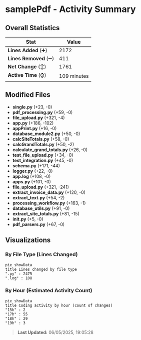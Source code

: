 # samplePdf - Activity Summary 

## Overall Statistics

| Stat                   | Value                                                             |
| ---------------------- | ----------------------------------------------------------------- |
| **Lines Added** (➕)   | 2172                                          |
| **Lines Removed** (➖) | 411                                        |
| **Net Change** (↕)    | 1761                |
| **Active Time** (⌚)   | 109 minutes |


## Modified Files
- **single.py** (+23, -0)
- **pdf_processing.py** (+59, -0)
- **file_upload.py** (+321, -4)
- **app.py** (+186, -102)
- **appPrint.py** (+16, -0)
- **database_module2.py** (+50, -0)
- **calcSiteTotals.py** (+58, -0)
- **calcGrandTotals.py** (+50, -2)
- **calculate_grand_totals.py** (+26, -0)
- **test_file_upload.py** (+34, -0)
- **test_integration.py** (+45, -0)
- **schema.py** (+171, -44)
- **logger.py** (+22, -0)
- **app.log** (+108, -0)
- **apps.py** (+101, -0)
- **file_upload.py** (+321, -241)
- **extract_invoice_data.py** (+120, -0)
- **extract_text.py** (+54, -2)
- **processing_workflow.py** (+163, -1)
- **database_utils.py** (+91, -0)
- **extract_site_totals.py** (+81, -15)
- **__init__.py** (+5, -0)
- **pdf_parsers.py** (+67, -0)

## Visualizations

### By File Type (Lines Changed)

```mermaid
pie showData
title Lines changed by file type
".py" : 2475
".log" : 108
```

### By Hour (Estimated Activity Count)

```mermaid
pie showData
title Coding activity by hour (count of changes)
"15h" : 2
"17h" : 55
"18h" : 29
"19h" : 3
```


> **Last Updated:** 06/05/2025, 19:05:28